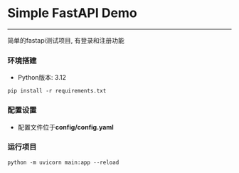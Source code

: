 # Simple FastAPI Demo

---
简单的fastapi测试项目, 有登录和注册功能

### 环境搭建

- Python版本: 3.12
```angular2html
pip install -r requirements.txt
```

### 配置设置
- 配置文件位于**config/config.yaml**

### 运行项目
```angular2html
python -m uvicorn main:app --reload 
```